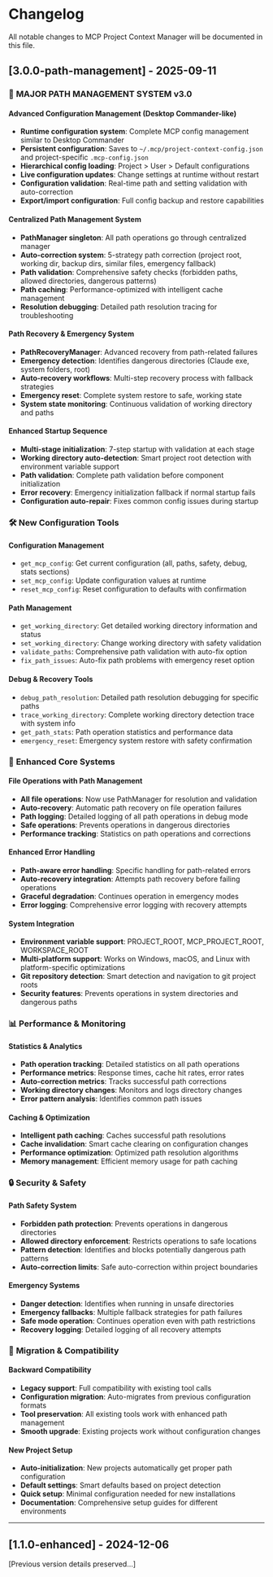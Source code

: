 # Changelog

All notable changes to MCP Project Context Manager will be documented in this file.

## [3.0.0-path-management] - 2025-09-11

### 🚀 **MAJOR PATH MANAGEMENT SYSTEM v3.0**

#### **Advanced Configuration Management (Desktop Commander-like)**
- **Runtime configuration system**: Complete MCP config management similar to Desktop Commander
- **Persistent configuration**: Saves to `~/.mcp/project-context-config.json` and project-specific `.mcp-config.json`
- **Hierarchical config loading**: Project > User > Default configurations
- **Live configuration updates**: Change settings at runtime without restart
- **Configuration validation**: Real-time path and setting validation with auto-correction
- **Export/import configuration**: Full config backup and restore capabilities

#### **Centralized Path Management System**
- **PathManager singleton**: All path operations go through centralized manager
- **Auto-correction system**: 5-strategy path correction (project root, working dir, backup dirs, similar files, emergency fallback)
- **Path validation**: Comprehensive safety checks (forbidden paths, allowed directories, dangerous patterns)
- **Path caching**: Performance-optimized with intelligent cache management
- **Resolution debugging**: Detailed path resolution tracing for troubleshooting

#### **Path Recovery & Emergency System**
- **PathRecoveryManager**: Advanced recovery from path-related failures
- **Emergency detection**: Identifies dangerous directories (Claude exe, system folders, root)
- **Auto-recovery workflows**: Multi-step recovery process with fallback strategies
- **Emergency reset**: Complete system restore to safe, working state
- **System state monitoring**: Continuous validation of working directory and paths

#### **Enhanced Startup Sequence**
- **Multi-stage initialization**: 7-step startup with validation at each stage
- **Working directory auto-detection**: Smart project root detection with environment variable support
- **Path validation**: Complete path validation before component initialization
- **Error recovery**: Emergency initialization fallback if normal startup fails
- **Configuration auto-repair**: Fixes common config issues during startup

### 🛠 **New Configuration Tools**

#### **Configuration Management**
- `get_mcp_config`: Get current configuration (all, paths, safety, debug, stats sections)
- `set_mcp_config`: Update configuration values at runtime
- `reset_mcp_config`: Reset configuration to defaults with confirmation

#### **Path Management**
- `get_working_directory`: Get detailed working directory information and status
- `set_working_directory`: Change working directory with safety validation
- `validate_paths`: Comprehensive path validation with auto-fix option
- `fix_path_issues`: Auto-fix path problems with emergency reset option

#### **Debug & Recovery Tools**
- `debug_path_resolution`: Detailed path resolution debugging for specific paths
- `trace_working_directory`: Complete working directory detection trace with system info
- `get_path_stats`: Path operation statistics and performance data
- `emergency_reset`: Emergency system restore with safety confirmation

### 🔧 **Enhanced Core Systems**

#### **File Operations with Path Management**
- **All file operations**: Now use PathManager for resolution and validation
- **Auto-recovery**: Automatic path recovery on file operation failures
- **Path logging**: Detailed logging of all path operations in debug mode
- **Safe operations**: Prevents operations in dangerous directories
- **Performance tracking**: Statistics on path operations and corrections

#### **Enhanced Error Handling**
- **Path-aware error handling**: Specific handling for path-related errors
- **Auto-recovery integration**: Attempts path recovery before failing operations
- **Graceful degradation**: Continues operation in emergency modes
- **Error logging**: Comprehensive error logging with recovery attempts

#### **System Integration**
- **Environment variable support**: PROJECT_ROOT, MCP_PROJECT_ROOT, WORKSPACE_ROOT
- **Multi-platform support**: Works on Windows, macOS, and Linux with platform-specific optimizations
- **Git repository detection**: Smart detection and navigation to git project roots
- **Security features**: Prevents operations in system directories and dangerous paths

### 📊 **Performance & Monitoring**

#### **Statistics & Analytics**
- **Path operation tracking**: Detailed statistics on all path operations
- **Performance metrics**: Response times, cache hit rates, error rates
- **Auto-correction metrics**: Tracks successful path corrections
- **Working directory changes**: Monitors and logs directory changes
- **Error pattern analysis**: Identifies common path issues

#### **Caching & Optimization**
- **Intelligent path caching**: Caches successful path resolutions
- **Cache invalidation**: Smart cache clearing on configuration changes
- **Performance optimization**: Optimized path resolution algorithms
- **Memory management**: Efficient memory usage for path caching

### 🔒 **Security & Safety**

#### **Path Safety System**
- **Forbidden path protection**: Prevents operations in dangerous directories
- **Allowed directory enforcement**: Restricts operations to safe locations
- **Pattern detection**: Identifies and blocks potentially dangerous path patterns
- **Auto-correction limits**: Safe auto-correction within project boundaries

#### **Emergency Systems**
- **Danger detection**: Identifies when running in unsafe directories
- **Emergency fallbacks**: Multiple fallback strategies for path failures
- **Safe mode operation**: Continues operation even with path restrictions
- **Recovery logging**: Detailed logging of all recovery attempts

### 🎯 **Migration & Compatibility**

#### **Backward Compatibility**
- **Legacy support**: Full compatibility with existing tool calls
- **Configuration migration**: Auto-migrates from previous configuration formats
- **Tool preservation**: All existing tools work with enhanced path management
- **Smooth upgrade**: Existing projects work without configuration changes

#### **New Project Setup**
- **Auto-initialization**: New projects automatically get proper path configuration
- **Default settings**: Smart defaults based on project detection
- **Quick setup**: Minimal configuration needed for new installations
- **Documentation**: Comprehensive setup guides for different environments

---

## [1.1.0-enhanced] - 2024-12-06
[Previous version details preserved...]
